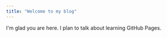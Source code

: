 ```yaml
---
title: "Welcome to my blog"
---
```


I'm glad you are here. I plan to talk about learning GitHub Pages.
